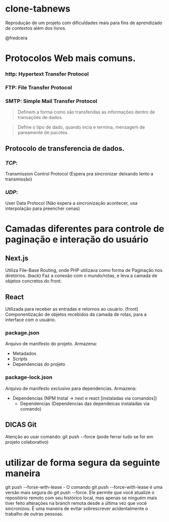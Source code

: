 # clone-tabnews
Reprodução de um projeto com dificuldades reais para fins de aprendizado de contextos além dos livros.

@fredcera

# Protocolos Web mais comuns.
### http: Hypertext Transfer Protocol
### FTP: File Transfer Protocol
### SMTP: Simple Mail Transfer Protocol

> Definem a forma como são transferidas as informações dentro de transações de dados.

> Define o tipo de dado, quando incia e termina, mensagem de pareamente de pacotes.


## Protocolo de transferencia de dados.

### *TCP*: 
Transmission Control Protocol (Espera pra sincronizar deixando lento a transmissão)

### *UDP*: 
User Data Protocol (Não espera a sincronização acontecer, usa interpolação para preencher cenas)


# **Camadas diferentes para controle de paginação e interação do usuário**

## Next.js 
Utiliza File-Base Routing, onde PHP utilizava como forma de Paginação nos diretórios. (back)
Faz a conexão com o mundo/rotas, e leva a camada de objetos concretos do front.

## React 
Utilizada para receber as entradas e retornos ao usuário. (front)
Componentização de objetos recebidos da camada de rotas, para a interface com o usuário.

### package.json
Arquivo de manifesto do projeto.
Armazena:
- Metadados
- Scripts
- Dependencias do projeto

### package-lock.json
Arquivo de manifesto *exclusivo* para dependencias.
Armazena:
- Dependencias  (NPM Instal -> next e react [instaladas via comandos])
    - Dependencias (Dependencias das dependeicas instaladas via comando)


## DICAS Git
Atenção ao usar comando: git push --force (pode ferrar tudo se for em projeto colaborativo)
# utilizar de forma segura da seguinte maneira
git push --forse-with-lease
    - O comando git push --force-with-lease é uma versão mais segura do git push --force. Ele permite que você atualize o repositório remoto com seu histórico local, mas apenas se ninguém mais tiver feito alterações na branch remota desde a última vez que você sincronizou. É uma maneira de evitar sobrescrever acidentalmente o trabalho de outras pessoas.



